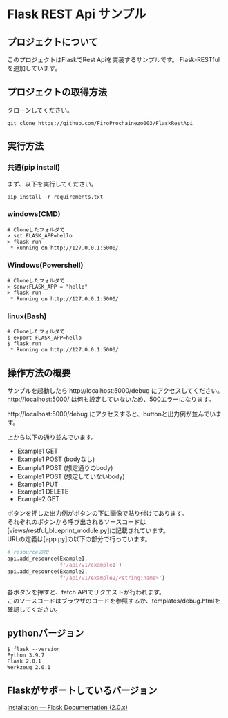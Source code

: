 # Flask REST Api サンプル

## プロジェクトについて

このプロジェクトはFlaskでRest Apiを実装するサンプルです。
Flask-RESTfulを追加しています。

## プロジェクトの取得方法

クローンしてください。
```
git clone https://github.com/FiroProchainezo003/FlaskRestApi
```

## 実行方法

### 共通(pip install)
まず、以下を実行してください。

```
pip install -r requirements.txt

```

### windows(CMD)

```
# Cloneしたフォルダで
> set FLASK_APP=hello
> flask run
 * Running on http://127.0.0.1:5000/
```

### Windows(Powershell)

```
# Cloneしたフォルダで
> $env:FLASK_APP = "hello"
> flask run
 * Running on http://127.0.0.1:5000/
```
### linux(Bash)

```
# Cloneしたフォルダで
$ export FLASK_APP=hello
$ flask run
 * Running on http://127.0.0.1:5000/
```

## 操作方法の概要

サンプルを起動したら http://localhost:5000/debug にアクセスしてください。<br>
http://localhost:5000/ は何も設定していないため、500エラーになります。<br>

http://localhost:5000/debug にアクセスすると、buttonと出力例が並んでいます。<br>

上から以下の通り並んでいます。
- Example1 GET
- Example1 POST (bodyなし)
- Example1 POST (想定通りのbody)
- Example1 POST (想定していないbody)
- Example1 PUT
- Example1 DELETE
- Example2 GET

ボタンを押した出力例がボタンの下に画像で貼り付けてあります。<br>
それぞれのボタンから呼び出されるソースコードは[views/restful_blueprint_module.py]に記載されています。<br>
URLの定義は[app.py]の以下の部分で行っています。<br>

```python
# resource追加
api.add_resource(Example1,
                 f'/api/v1/example1')
api.add_resource(Example2,
                 f'/api/v1/example2/<string:name>')
```

各ボタンを押すと、fetch APIでリクエストが行われます。<br>
このソースコードはブラウザのコードを参照するか、templates/debug.htmlを確認してください。

## pythonバージョン

```
$ flask --version
Python 3.9.7
Flask 2.0.1
Werkzeug 2.0.1

```

## Flaskがサポートしているバージョン

[Installation &#8212; Flask Documentation (2.0.x)](https://flask.palletsprojects.com/en/2.0.x/installation/#python-version)





